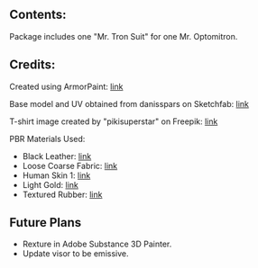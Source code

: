 ## Contents:

Package includes one "Mr. Tron Suit" for one Mr. Optomitron.

## Credits:
Created using ArmorPaint: [link](https://armorpaint.org/)

Base model and UV obtained from danisspars on Sketchfab: [link](https://skfb.ly/oO6UV)

T-shirt image created by "pikisuperstar" on Freepik: [link](https://www.freepik.com/free-vector/gradient-grid-background_49600446.htm)

PBR Materials Used:

 * Black Leather: [link](https://freepbr.com/materials/black-leather-pbr/) 
 * Loose Coarse Fabric: [link](https://freepbr.com/materials/loose-coarse-fabric/)
 * Human Skin 1: [link](https://freepbr.com/materials/human-skin1/)
 * Light Gold: [link](https://freepbr.com/materials/light-gold-pbr-metal-material/)
 * Textured Rubber: [link](https://freepbr.com/materials/textured-rubber-pbr-material/)

## Future Plans

* Rexture in Adobe Substance 3D Painter.
* Update visor to be emissive.
